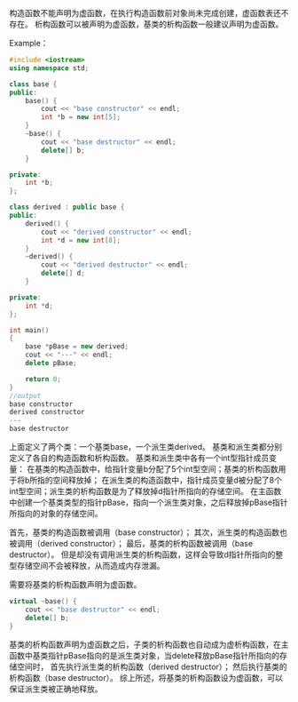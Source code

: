 构造函数不能声明为虚函数，在执行构造函数前对象尚未完成创建，虚函数表还不存在。 
析构函数可以被声明为虚函数，基类的析构函数一般建议声明为虚函数。  

Example：  
``` c++
#include <iostream>
using namespace std;

class base {
public:
    base() {
        cout << "base constructor" << endl;
        int *b = new int[5];
    }
    ~base() {
        cout << "base destructor" << endl;
        delete[] b;
    }

private:
    int *b;
};

class derived : public base {
public:
    derived() {
        cout << "derived constructor" << endl;
        int *d = new int[8];
    }
    ~derived() {
        cout << "derived destructor" << endl;
        delete[] d;
    }

private:
    int *d;
};

int main()
{
    base *pBase = new derived;
    cout << "---" << endl;
    delete pBase;

    return 0;
}
//output  
base constructor
derived constructor
---
base destructor
```
上面定义了两个类：一个基类base，一个派生类derived。 
基类和派生类都分别定义了各自的构造函数和析构函数。 
基类和派生类中各有一个int型指针成员变量： 
在基类的构造函数中，给指针变量b分配了5个int型空间；基类的析构函数用于将b所指的空间释放掉； 
在派生类的构造函数中，指针成员变量d被分配了8个int型空间；派生类的析构函数是为了释放掉d指针所指向的存储空间。 
在主函数中创建一个基类类型的指针pBase，指向一个派生类对象，之后释放掉pBase指针所指向的对象的存储空间。  

首先，基类的构造函数被调用（base constructor）； 
其次，派生类的构造函数也被调用（derived constructor）； 
最后，基类的析构函数被调用（base destructor）。 
但是却没有调用派生类的析构函数，这样会导致d指针所指向的整型存储空间不会被释放，从而造成内存泄漏。  

需要将基类的析构函数声明为虚函数。  
``` C++
virtual ~base() {
    cout << "base destructor" << endl;
    delete[] b;
}
```
基类的析构函数声明为虚函数之后，子类的析构函数也自动成为虚析构函数，在主函数中基类指针pBase指向的是派生类对象，当delete释放pBase指针所指向的存储空间时，
首先执行派生类的析构函数（derived destructor）； 
然后执行基类的析构函数（base destructor）。 
综上所述，将基类的析构函数设为虚函数，可以保证派生类被正确地释放。 